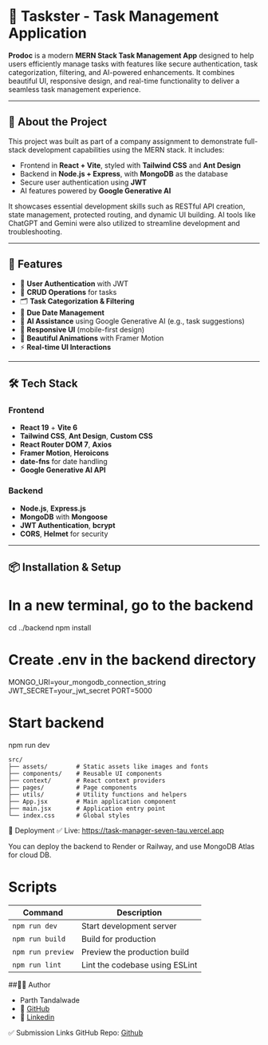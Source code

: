 # 📄 Taskster - Task Management Application

**Prodoc** is a modern **MERN Stack Task Management App** designed to help users efficiently manage tasks with features like secure authentication, task categorization, filtering, and AI-powered enhancements. It combines beautiful UI, responsive design, and real-time functionality to deliver a seamless task management experience.

---

## 🧠 About the Project

This project was built as part of a company assignment to demonstrate full-stack development capabilities using the MERN stack. It includes:
- Frontend in **React + Vite**, styled with **Tailwind CSS** and **Ant Design**
- Backend in **Node.js + Express**, with **MongoDB** as the database
- Secure user authentication using **JWT**
- AI features powered by **Google Generative AI**

It showcases essential development skills such as RESTful API creation, state management, protected routing, and dynamic UI building. AI tools like ChatGPT and Gemini were also utilized to streamline development and troubleshooting.

---

## 🚀 Features

- 🔐 **User Authentication** with JWT
- 📝 **CRUD Operations** for tasks
- 🗂️ **Task Categorization & Filtering**
- 📅 **Due Date Management**
- 🧠 **AI Assistance** using Google Generative AI (e.g., task suggestions)
- 📱 **Responsive UI** (mobile-first design)
- 🎨 **Beautiful Animations** with Framer Motion
- ⚡ **Real-time UI Interactions**

---

## 🛠️ Tech Stack

### Frontend
- **React 19** + **Vite 6**
- **Tailwind CSS**, **Ant Design**, **Custom CSS**
- **React Router DOM 7**, **Axios**
- **Framer Motion**, **Heroicons**
- **date-fns** for date handling
- **Google Generative AI API**

### Backend
- **Node.js**, **Express.js**
- **MongoDB** with **Mongoose**
- **JWT Authentication**, **bcrypt**
- **CORS**, **Helmet** for security

---

## 📦 Installation & Setup


# In a new terminal, go to the backend
cd ../backend
npm install

# Create .env in the backend directory
MONGO_URI=your_mongodb_connection_string
JWT_SECRET=your_jwt_secret
PORT=5000

# Start backend
npm run dev

```
src/
├── assets/        # Static assets like images and fonts
├── components/    # Reusable UI components
├── context/       # React context providers
├── pages/         # Page components
├── utils/         # Utility functions and helpers
├── App.jsx        # Main application component
├── main.jsx       # Application entry point
└── index.css      # Global styles
```

🚀 Deployment
✅ Live: https://task-manager-seven-tau.vercel.app

You can deploy the backend to Render or Railway, and use MongoDB Atlas for cloud DB.


# Scripts
| Command           | Description                    |
| ----------------- | ------------------------------ |
| `npm run dev`     | Start development server       |
| `npm run build`   | Build for production           |
| `npm run preview` | Preview the production build   |
| `npm run lint`    | Lint the codebase using ESLint |


##👨‍💻 Author
- Parth Tandalwade
- 🔗 [GitHub](https://github.com/KhanjarSingh)
- 🔗 [Linkedin](https://www.linkedin.com/in/parth-tandalwade-295882323/)

✅ Submission Links
GitHub Repo: [Github](https://github.com/KhanjarSingh/Task-Manager)
